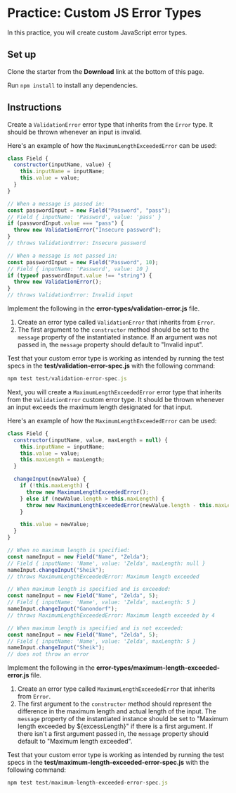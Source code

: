 # Practice: Custom JS Error Types

In this practice, you will create custom JavaScript error types.

## Set up

Clone the starter from the **Download** link at the bottom of this page.

Run `npm install` to install any dependencies.

## Instructions

Create a `ValidationError` error type that inherits from the `Error` type. It
should be thrown whenever an input is invalid.

Here's an example of how the `MaximumLengthExceededError` can be used:

```js
class Field {
  constructor(inputName, value) {
    this.inputName = inputName;
    this.value = value;
  }
}

// When a message is passed in:
const passwordInput = new Field("Password", "pass");
// Field { inputName: 'Password', value: 'pass' }
if (passwordInput.value === "pass") {
  throw new ValidationError("Insecure password");
}
// throws ValidationError: Insecure password

// When a message is not passed in:
const passwordInput = new Field("Password", 10);
// Field { inputName: 'Password', value: 10 }
if (typeof passwordInput.value !== "string") {
  throw new ValidationError();
}
// throws ValidationError: Invalid input
```

Implement the following in the **error-types/validation-error.js** file.

1. Create an error type called `ValidationError` that inherits from `Error`.
2. The first argument to the `constructor` method should be set to the
   `message` property of the instantiated instance. If an argument was not
   passed in, the `message` property should default to "Invalid input".

Test that your custom error type is working as intended by running the test
specs in the **test/validation-error-spec.js** with the following command:

```js
npm test test/validation-error-spec.js
```

Next, you will create a `MaximumLengthExceededError` error type that inherits
from the `ValidationError` custom error type. It should be thrown whenever an
input exceeds the maximum length designated for that input.

Here's an example of how the `MaximumLengthExceededError` can be used:

```js
class Field {
  constructor(inputName, value, maxLength = null) {
    this.inputName = inputName;
    this.value = value;
    this.maxLength = maxLength;
  }

  changeInput(newValue) {
    if (!this.maxLength) {
      throw new MaximumLengthExceededError();
    } else if (newValue.length > this.maxLength) {
      throw new MaximumLengthExceededError(newValue.length - this.maxLength);
    }

    this.value = newValue;
  }
}

// When no maximum length is specified:
const nameInput = new Field("Name", "Zelda");
// Field { inputName: 'Name', value: 'Zelda', maxLength: null }
nameInput.changeInput("Sheik");
// throws MaximumLengthExceededError: Maximum length exceeded

// When maximum length is specified and is exceeded:
const nameInput = new Field("Name", "Zelda", 5);
// Field { inputName: 'Name', value: 'Zelda', maxLength: 5 }
nameInput.changeInput("Ganondorf");
// throws MaximumLengthExceededError: Maximum length exceeded by 4

// When maximum length is specified and is not exceeded:
const nameInput = new Field("Name", "Zelda", 5);
// Field { inputName: 'Name', value: 'Zelda', maxLength: 5 }
nameInput.changeInput("Sheik");
// does not throw an error
```

Implement the following in the **error-types/maximum-length-exceeded-error.js**
file.

1. Create an error type called `MaximumLengthExceededError` that inherits from
   `Error`.
2. The first argument to the `constructor` method should represent the
   difference in the maximum length and actual length of the input.
   The `message` property of the instantiated instance should be set to
   "Maximum length exceeded by ${excessLength}" if there is a first argument.
   If there isn't a first argument passed in, the `message` property should
   default to "Maximum length exceeded".

Test that your custom error type is working as intended by running the test
specs in the **test/maximum-length-exceeded-error-spec.js** with the following
command:

```js
npm test test/maximum-length-exceeded-error-spec.js
```
